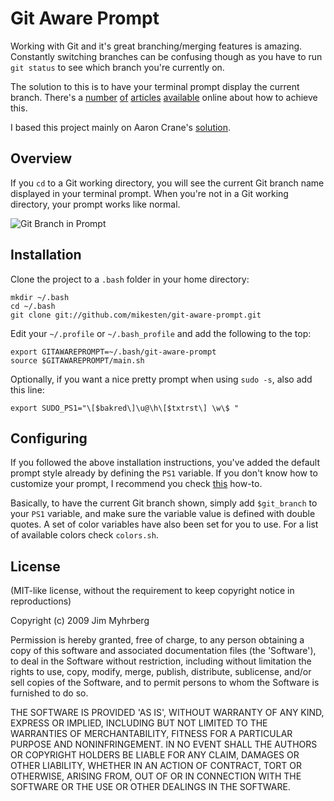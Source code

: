 # Git Aware Prompt

Working with Git and it's great branching/merging features is amazing. Constantly switching branches can be confusing though as you have to run `git status` to see which branch you're currently on.

The solution to this is to have your terminal prompt display the current branch. There's a [number][1] [of][2] [articles][3] [available][4] online about how to achieve this.

I based this project mainly on Aaron Crane's [solution][1].


## Overview

If you `cd` to a Git working directory, you will see the current Git branch name displayed in your terminal prompt. When you're not in a Git working directory, your prompt works like normal.

![Git Branch in Prompt](http://snap.jimeh.me/git-aware-prompt.png)


## Installation

Clone the project to a `.bash` folder in your home directory:
    
    mkdir ~/.bash
    cd ~/.bash
    git clone git://github.com/mikesten/git-aware-prompt.git

Edit your  `~/.profile` or `~/.bash_profile` and add the following to the top:

    export GITAWAREPROMPT=~/.bash/git-aware-prompt
    source $GITAWAREPROMPT/main.sh

Optionally, if you want a nice pretty prompt when using `sudo -s`, also add this line:

    export SUDO_PS1="\[$bakred\]\u@\h\[$txtrst\] \w\$ "


## Configuring

If you followed the above installation instructions, you've added the default prompt style already by defining the `PS1` variable. If you don't know how to customize your prompt, I recommend you check [this][5] how-to.

Basically, to have the current Git branch shown, simply add `$git_branch` to your `PS1` variable, and make sure the variable value is defined with double quotes. A set of color variables have also been set for you to use. For a list of available colors check `colors.sh`.


## License

(MIT-like license, without the requirement to keep copyright notice in reproductions)

Copyright (c) 2009 Jim Myhrberg

Permission is hereby granted, free of charge, to any person obtaining
a copy of this software and associated documentation files (the
'Software'), to deal in the Software without restriction, including
without limitation the rights to use, copy, modify, merge, publish,
distribute, sublicense, and/or sell copies of the Software, and to
permit persons to whom the Software is furnished to do so.

THE SOFTWARE IS PROVIDED 'AS IS', WITHOUT WARRANTY OF ANY KIND,
EXPRESS OR IMPLIED, INCLUDING BUT NOT LIMITED TO THE WARRANTIES OF
MERCHANTABILITY, FITNESS FOR A PARTICULAR PURPOSE AND NONINFRINGEMENT.
IN NO EVENT SHALL THE AUTHORS OR COPYRIGHT HOLDERS BE LIABLE FOR ANY
CLAIM, DAMAGES OR OTHER LIABILITY, WHETHER IN AN ACTION OF CONTRACT,
TORT OR OTHERWISE, ARISING FROM, OUT OF OR IN CONNECTION WITH THE
SOFTWARE OR THE USE OR OTHER DEALINGS IN THE SOFTWARE.



[1]: http://aaroncrane.co.uk/2009/03/git_branch_prompt/
[2]: http://railstips.org/2009/2/2/bedazzle-your-bash-prompt-with-git-info
[3]: http://techblog.floorplanner.com/2008/12/14/working-with-git-branches/
[4]: http://www.intridea.com/2009/2/2/git-status-in-your-prompt
[5]: http://www.cyberciti.biz/tips/howto-linux-unix-bash-shell-setup-prompt.html